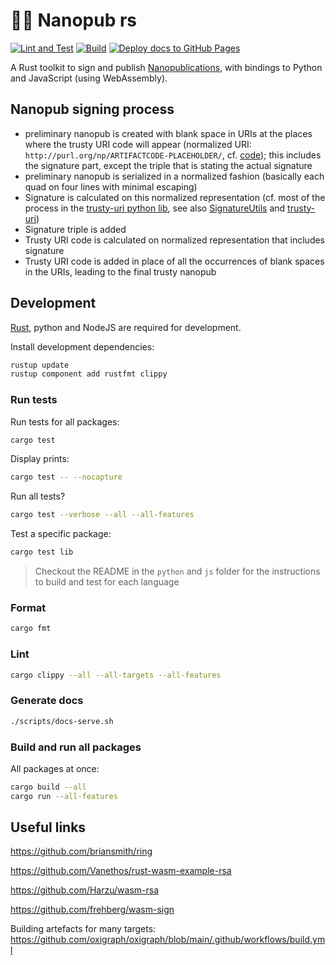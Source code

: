 # 🔬🦀 Nanopub rs

[![Lint and Test](https://github.com/vemonet/nanopub-rs/actions/workflows/test.yml/badge.svg)](https://github.com/vemonet/nanopub-rs/actions/workflows/test.yml) [![Build](https://github.com/vemonet/nanopub-rs/actions/workflows/build.yml/badge.svg)](https://github.com/vemonet/nanopub-rs/actions/workflows/build.yml) [![Deploy docs to GitHub Pages](https://github.com/vemonet/nanopub-rs/actions/workflows/docs.yml/badge.svg)](https://github.com/vemonet/nanopub-rs/actions/workflows/docs.yml)

A Rust toolkit to sign and publish [Nanopublications](https://nanopub.net), with bindings to Python and JavaScript (using WebAssembly).

## Nanopub signing process

- preliminary nanopub is created with blank space in URIs at the places where the trusty URI code will appear (normalized URI: `http://purl.org/np/ARTIFACTCODE-PLACEHOLDER/`, cf. [code](https://github.com/Nanopublication/nanopub-java/blob/22bba0e79508309f1c6163970f49ab596beadeb0/src/main/java/org/nanopub/trusty/TempUriReplacer.java#L12)); this includes the signature part, except the triple that is stating the actual signature
- preliminary nanopub is serialized in a normalized fashion (basically each quad on four lines with minimal escaping)
- Signature is calculated on this normalized representation (cf. most of the process in the [trusty-uri python lib](https://github.dev/trustyuri/trustyuri-python/blob/9f29732c4abae9d630d36e6da24720e02f543ebf/trustyuri/rdf/RdfHasher.py#L15), see also [SignatureUtils](https://github.com/Nanopublication/nanopub-java/blob/22bba0e79508309f1c6163970f49ab596beadeb0/src/main/java/org/nanopub/extra/security/SignatureUtils.java#L196) and [trusty-uri](https://github.com/trustyuri/trustyuri-java/blob/08b61fbb13d20a5cbefde617bd9a9e9b0b03d780/src/main/java/net/trustyuri/rdf/RdfHasher.java#L86))
- Signature triple is added
- Trusty URI code is calculated on normalized representation that includes signature
- Trusty URI code is added in place of all the occurrences of blank spaces in the URIs, leading to the final trusty nanopub

## Development

[Rust](https://www.rust-lang.org/tools/install), python and NodeJS are required for development.

Install development dependencies:

```bash
rustup update
rustup component add rustfmt clippy
```

### Run tests

Run tests for all packages:

```bash
cargo test
```

Display prints:

```bash
cargo test -- --nocapture
```

Run all tests?

```bash
cargo test --verbose --all --all-features
```

Test a specific package:

```bash
cargo test lib
```

> Checkout the README in the `python` and `js` folder for the instructions to build and test for each language

### Format

```bash
cargo fmt
```

### Lint

```bash
cargo clippy --all --all-targets --all-features
```

### Generate docs

```bash
./scripts/docs-serve.sh
```

### Build and run all packages

All packages at once:

```bash
cargo build --all
cargo run --all-features
```

## Useful links

https://github.com/briansmith/ring

https://github.com/Vanethos/rust-wasm-example-rsa

https://github.com/Harzu/wasm-rsa

https://github.com/frehberg/wasm-sign

Building artefacts for many targets: https://github.com/oxigraph/oxigraph/blob/main/.github/workflows/build.yml
